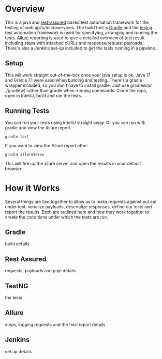 # Overview
This is a java and [rest-assured](https://rest-assured.io/) based test automation framework for the testing of web api's/microservices.
The build tool is [Gradle](https://gradle.org/) and the [testng](https://testng.org/doc/) test automation framework is used for specifying, arranging and running the tests. 
[Allure](https://docs.qameta.io/allure/) reporting is used to give a detailed overview of test result including steps with attached cURLs and response/request payloads. 
There's also a Jenkins set-up included to get the tests running in a pipeline.

## Setup
This will work straight out-of-the-box once your java setup is ok. Java 17 and Gradle 7.1 were used when building and testing. 
There's a gradle wrapper included, so you don't have to install gradle. Just use gradlew(or ./gradlew) rather than gradle when running commands. 
Clone the repo, open in IntelliJ, build and run the tests.

## Running Tests
You can run your tests using intelliJ straight away.
Or you can run with gradle and view the Allure report.
```
gradle test
```
If you want to view the Allure report after:
```
gradle allureServe
```
This will fire up the allure server and open the results in your default browser.

# How it Works
Several things are tied together to allow us to make requests against out api under test, serialize payloads, deserialize responses,
define our tests and report the results. Each are outlined here and how they work together to create the conditions under which the tests are run.

## Gradle
build details

## Rest Assured
requests, payloads and pojo details

## TestNG
the tests

## Allure
steps, logging requests and the final report details

## Jenkins
set up details